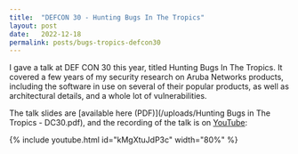 ```yaml
---
title:  "DEFCON 30 - Hunting Bugs In The Tropics"
layout: post
date:   2022-12-18
permalink: posts/bugs-tropics-defcon30
---
```


I gave a talk at DEF CON 30 this year, titled Hunting Bugs In The Tropics. It covered a few years of my security research on Aruba Networks products, including the software in use on several of their popular products, as well as architectural details, and a whole lot of vulnerabilities.

The talk slides are [available here (PDF)](/uploads/Hunting Bugs in The Tropics - DC30.pdf), and the recording of the talk is on [YouTube](https://www.youtube.com/watch?v=kMgXtuJdP3c):

{% include youtube.html id="kMgXtuJdP3c" width="80%" %}
